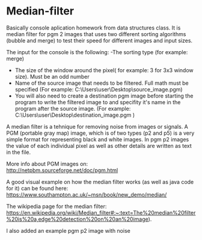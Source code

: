 # Median-filter
Basically console aplication homework from data structures class. It is median filter for pgm 2 images that uses two different sorting algorithms (bubble and merge) to test their speed for different images and input sizes. 

The input for the console is the following:
-The sorting type (for example: merge)
- The size of the window around the pixel( for example: 3 for 3x3 window size). Must be an odd number
- Name of the source image that needs to be filtered. Full math must be specified (For example: C:\Users\user\Desktop\source_image.pgm)
- You will also need to create a destination pgm image before starting the program to write the filtered image to and specifity it's name in the program after the source image. (For example: C:\Users\user\Desktop\destination_image.pgm )

A median filter is a tehnique for removing noise from images or signals.
A PGM (portable gray map) image, which is of two types (p2 and p5) is a very simple format for representing black and white images. In pgm p2 images the value of each individual pixel as well as other details are written as text in the file.


More info about PGM images on: http://netpbm.sourceforge.net/doc/pgm.html

A good visual example on how the median filter works (as well as java code for it) can be found here:
https://www.southampton.ac.uk/~msn/book/new_demo/median/

The wikipedia page for the median filter:
https://en.wikipedia.org/wiki/Median_filter#:~:text=The%20median%20filter%20is%20a,edge%20detection%20on%20an%20image).

I also added an example pgm p2 image with noise

